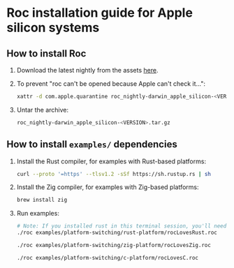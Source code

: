 # Roc installation guide for Apple silicon systems

## How to install Roc

1. Download the latest nightly from the assets [here](https://github.com/roc-lang/roc/releases).

1. To prevent "roc can't be opened because Apple can't check it...":

    ```sh
    xattr -d com.apple.quarantine roc_nightly-darwin_apple_silicon-<VERSION>.tar.gz
    ```

1. Untar the archive:

    ```sh
    roc_nightly-darwin_apple_silicon-<VERSION>.tar.gz
    ```

## How to install `examples/` dependencies

1. Install the Rust compiler, for examples with Rust-based platforms:

    ```sh
    curl --proto '=https' --tlsv1.2 -sSf https://sh.rustup.rs | sh
    ```

1. Install the Zig compiler, for examples with Zig-based platforms:

    ```sh
    brew install zig
    ```

1. Run examples:

    ```sh
    # Note: If you installed rust in this terminal session, you'll need to open a new one first!
    ./roc examples/platform-switching/rust-platform/rocLovesRust.roc

    ./roc examples/platform-switching/zig-platform/rocLovesZig.roc

    ./roc examples/platform-switching/c-platform/rocLovesC.roc
    ```
